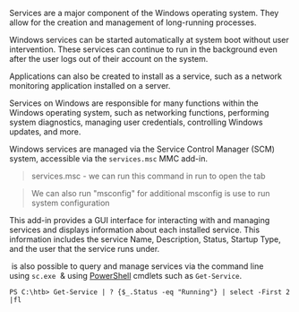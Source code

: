 Services are a major component of the Windows operating system. They allow for the creation and management of long-running processes. 

Windows services can be started automatically at system boot without user intervention. These services can continue to run in the background even after the user logs out of their account on the system.


Applications can also be created to install as a service, such as a network monitoring application installed on a server. 

Services on Windows are responsible for many functions within the Windows operating system, such as networking functions, performing system diagnostics, managing user credentials, controlling Windows updates, and more.

Windows services are managed via the Service Control Manager (SCM) system, accessible via the `services.msc` MMC add-in.

>services.msc - we can run this command in run to open the tab

>We can also run "msconfig" for additional 
>msconfig is use to run system configuration

This add-in provides a GUI interface for interacting with and managing services and displays information about each installed service. This information includes the service Name, Description, Status, Startup Type, and the user that the service runs under.

 is also possible to query and manage services via the command line using `sc.exe`  & using [PowerShell](https://docs.microsoft.com/en-us/powershell/scripting/overview?view=powershell-7) cmdlets such as `Get-Service`.

```powershell-session
PS C:\htb> Get-Service | ? {$_.Status -eq "Running"} | select -First 2 |fl
```

